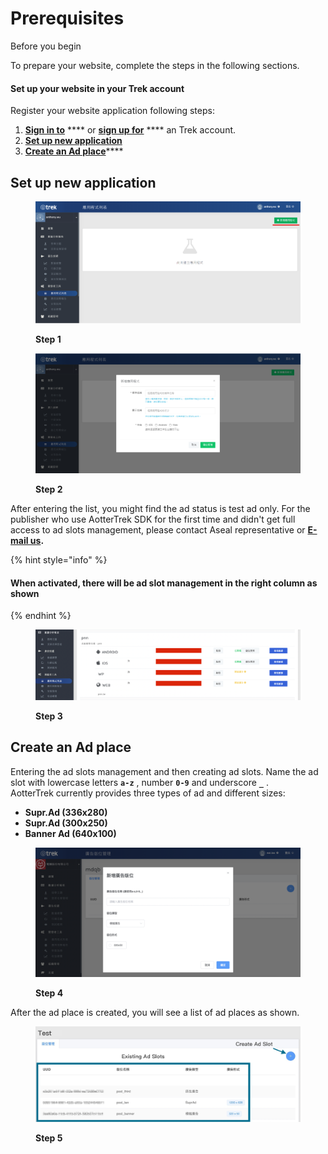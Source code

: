 # Prerequisites

Before you begin

To prepare your website, complete the steps in the following sections.

#### Set up your website in your Trek account <a href="#set_up_your_app_in_your_admob_account" id="set_up_your_app_in_your_admob_account"></a>

Register your website application following steps:

1. [**Sign in to**](https://trek.aotter.net/) **** or [**sign up for**](https://trek.aotter.net/) **** an Trek account.
2. [**Set up new application**](prerequisites.md#set-up-new-application)
3. ​[**Create an Ad place**](prerequisites.md#create-an-ad-place)****

## **Set up new application**

<div>

<figure><img src="../../../.gitbook/assets/step 1.png" alt=""><figcaption><p><strong>Step 1</strong></p></figcaption></figure>

 

<figure><img src="../../../.gitbook/assets/step 2.png" alt=""><figcaption><p><strong>Step 2</strong></p></figcaption></figure>

</div>

After entering the list, you might find the ad status is test ad only. For the publisher who use AotterTrek SDK for the first time and didn't get full access to ad slots management, please contact Aseal representative or [**E-mail us**](https://aseal.in/contactus)**.**

{% hint style="info" %}
#### **When activated, there will be ad slot management in the right column as shown** <a href="#after-entering-the-list-you-will-find-that-when-the-advertisement-is-activated-there-will-be-slot-ma" id="after-entering-the-list-you-will-find-that-when-the-advertisement-is-activated-there-will-be-slot-ma"></a>
{% endhint %}

<figure><img src="../../../.gitbook/assets/step 3.png" alt=""><figcaption><p><strong>Step 3</strong></p></figcaption></figure>

## **Create an Ad place**

Entering the ad slots management and then creating ad slots. Name the ad slot with lowercase letters **`a-z`** , number **`0-9`** and underscore **`_`** .\
AotterTrek currently provides three types of ad and different sizes:

* **Supr.Ad (336x280)**
* **Supr.Ad (300x250)**
* **Banner Ad (640x100)**

<figure><img src="../../../.gitbook/assets/step 4.png" alt=""><figcaption><p><strong>Step 4</strong></p></figcaption></figure>

After the ad place is created, you will see a list of ad places as shown.

<figure><img src="../../../.gitbook/assets/step 5.jpg" alt=""><figcaption><p><strong>Step 5</strong></p></figcaption></figure>
